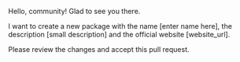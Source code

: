    Hello, community! Glad to see you there.
   
   I want to create a new package with the name [enter name here], the description [small description] and the official website [website_url].
   
   Please review the changes and accept this pull request.
 
